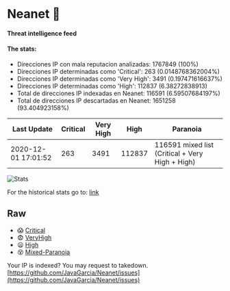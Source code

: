# Neanet :hocho:
#### Threat intelligence feed
#### The stats:

- Direcciones IP con mala reputacion analizadas: 1767849 (100%)
- Direcciones IP determinadas como 'Critical':  263 (0.0148768362004%)
- Direcciones IP determinadas como 'Very High':  3491 (0.197471616637%)
- Direcciones IP determinadas como 'High':  112837 (6.38272838913)
- Total de direcciones IP indexadas en Neanet:  116591 (6.59507684197%)
- Total de direcciones IP descartadas en Neanet:  1651258 (93.404923158%)

| Last Update | Critical | Very High | High | Paranoia |
| --- | --- | --- | --- | --- |
| 2020-12-01 17:01:52 | 263 | 3491 | 112837 | 116591 mixed list (Critical + Very High + High)|

![Stats](https://docs.google.com/spreadsheets/d/e/2PACX-1vSnaNMIXVabIpDJjufMlzH7poXnshF3mgd8Is1g9ytUEzVsP5my4Trn8f-xkoLLQ38xpL3HtmUexLo6/pubchart?oid=501124687&format=image)

For the historical stats go to: [link](/stats.csv)
## Raw
- :scream: [Critical](https://raw.githubusercontent.com/JavaGarcia/Neanet/master/blacklists/neanet_critical.txt)
- :fearful: [VeryHigh](https://raw.githubusercontent.com/JavaGarcia/Neanet/master/blacklists/neanet_veryHigh.txtt)
- :frowning: [High](https://raw.githubusercontent.com/JavaGarcia/Neanet/master/blacklists/neanet_high.txt)
- :dizzy_face: [Mixed-Paranoia](https://raw.githubusercontent.com/JavaGarcia/Neanet/master/blacklists/neanet_all.txt)


Your IP is indexed? You may request to takedown. [https://github.com/JavaGarcia/Neanet/issues](https://github.com/JavaGarcia/Neanet/issues)































































































































































































































































































































































































































































































































































































































































































































































































































































































































































































































































































































































































































































































































































































































































































































































































































































































































































































































































































































































































































































































































































































































































































































































































































































































































































































































